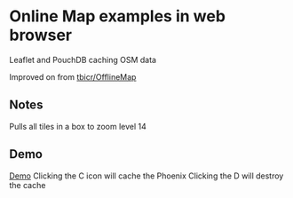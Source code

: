 # Online Map examples in web browser
Leaflet and PouchDB caching OSM data

Improved on from [tbicr/OfflineMap](http://tbicr.github.io/OfflineMap/)

## Notes
Pulls all tiles in a box to zoom level 14

## Demo
[Demo](http://foxusa.github.io/OfflineMap/)
Clicking the C icon will cache the Phoenix
Clicking the D will destroy the cache
